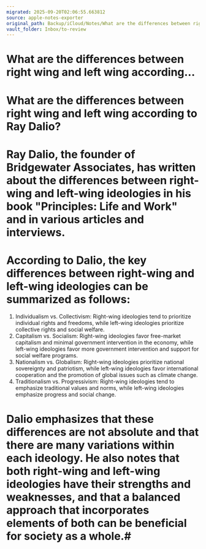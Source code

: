 ```yaml
---
migrated: 2025-09-20T02:06:55.663812
source: apple-notes-exporter
original_path: Backup/iCloud/Notes/What are the differences between right wing and left wing according….md
vault_folder: Inbox/to-review
---
```

# What are the differences between right wing and left wing according…

# What are the differences between right wing and left wing according to Ray Dalio?
# 

# 

# Ray Dalio, the founder of Bridgewater Associates, has written about the differences between right-wing and left-wing ideologies in his book "Principles: Life and Work" and in various articles and interviews.
# According to Dalio, the key differences between right-wing and left-wing ideologies can be summarized as follows:
1. Individualism vs. Collectivism: Right-wing ideologies tend to prioritize individual rights and freedoms, while left-wing ideologies prioritize collective rights and social welfare.
2. Capitalism vs. Socialism: Right-wing ideologies favor free-market capitalism and minimal government intervention in the economy, while left-wing ideologies favor more government intervention and support for social welfare programs.
3. Nationalism vs. Globalism: Right-wing ideologies prioritize national sovereignty and patriotism, while left-wing ideologies favor international cooperation and the promotion of global issues such as climate change.
4. Traditionalism vs. Progressivism: Right-wing ideologies tend to emphasize traditional values and norms, while left-wing ideologies emphasize progress and social change.

# Dalio emphasizes that these differences are not absolute and that there are many variations within each ideology. He also notes that both right-wing and left-wing ideologies have their strengths and weaknesses, and that a balanced approach that incorporates elements of both can be beneficial for society as a whole.# 

